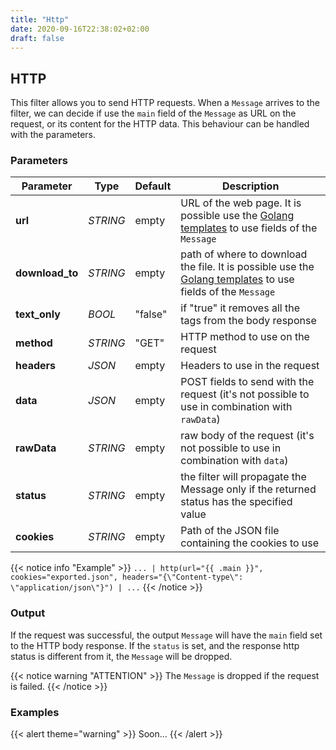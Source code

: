 ```yaml
---
title: "Http"
date: 2020-09-16T22:38:02+02:00
draft: false
---
```


## HTTP

This filter allows you to send HTTP requests. When a `Message` arrives to the filter, we can decide if use the `main` field of the `Message` as URL on the request, or its content for the HTTP data.
This behaviour can be handled with the parameters.

### Parameters

| Parameter       | Type     | Default | Description                                                                                                                                         |
|-----------------|----------|---------|-----------------------------------------------------------------------------------------------------------------------------------------------------|
| **url**         | _STRING_ | empty   | URL of the web page. It is possible use the [Golang templates](https://golang.org/pkg/text/template/) to use fields of the `Message`                |
| **download_to** | _STRING_ | empty   | path of where to download the file. It is possible use the [Golang templates](https://golang.org/pkg/text/template/) to use fields of the `Message` | 
| **text_only**   | _BOOL_   | "false" | if "true" it removes all the tags from the body response                                                                                            |
| **method**      | _STRING_ | "GET"   | HTTP method to use on the request                                                                                                                   |
| **headers**     | _JSON_   | empty   | Headers to use in the request                                                                                                                       |
| **data**        | _JSON_   | empty   | POST fields to send with the request (it's not possible to use in combination with `rawData`)                                                       |
| **rawData**     | _STRING_ | empty   | raw body of the request (it's not possible to use in combination with `data`)                                                                       |
| **status**      | _STRING_ | empty   | the filter will propagate the Message only if the returned status has the specified value                                                           |
| **cookies**     | _STRING_ | empty   | Path of the JSON file containing the cookies to use                                                                                                 |

 
{{< notice info "Example" >}} 
`... | http(url="{{ .main }}", cookies="exported.json", headers="{\"Content-type\": \"application/json\"}") | ...`
{{< /notice >}}

### Output

If the request was successful, the output `Message` will have the `main` field set to the HTTP body response. If the `status` is set, and the response http status is different from it, the `Message` will be dropped.

{{< notice warning "ATTENTION" >}} 
The `Message` is dropped if the request is failed. 
{{< /notice >}}

### Examples

{{< alert theme="warning" >}}
Soon...
{{< /alert >}} 